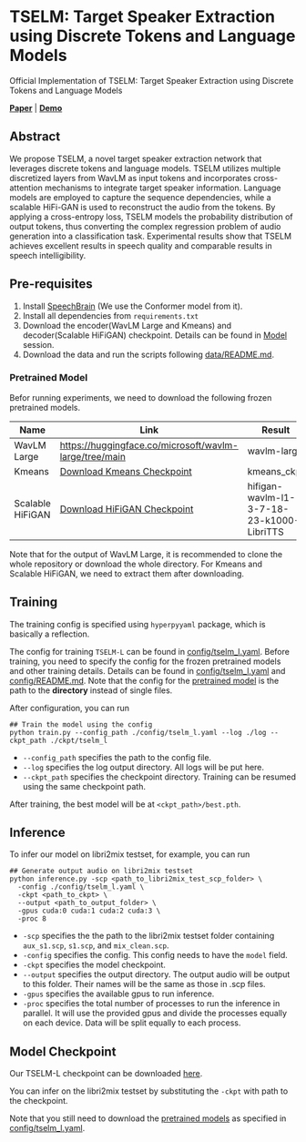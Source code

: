 # TSELM: Target Speaker Extraction using Discrete Tokens and Language Models
Official Implementation of TSELM: Target Speaker Extraction using Discrete Tokens and Language Models

 [**Paper**](https://arxiv.org/abs/2409.07841)
| [**Demo**](https://beilong-tang.github.io/TSELM.demo/)

## Abstract
We propose TSELM, a novel target speaker extraction network that leverages discrete tokens and language models.
TSELM utilizes multiple discretized layers from WavLM as input
tokens and incorporates cross-attention mechanisms to integrate
target speaker information. Language models are employed to
capture the sequence dependencies, while a scalable HiFi-GAN
is used to reconstruct the audio from the tokens. By applying a
cross-entropy loss, TSELM models the probability distribution of
output tokens, thus converting the complex regression problem of
audio generation into a classification task. Experimental results
show that TSELM achieves excellent results in speech quality
and comparable results in speech intelligibility.


## Pre-requisites

1. Install [SpeechBrain](https://github.com/speechbrain/speechbrain/tree/main) (We use the Conformer model from it). 
2. Install all dependencies from `requirements.txt`
3. Download the encoder(WavLM Large and Kmeans) and decoder(Scalable HiFiGAN) checkpoint. Details can be found in [Model](#pretrained-model) session.
4. Download the data and run the scripts following [data/README.md](./data/README.md).

### Pretrained Model
Befor running experiments, we need to download the following frozen pretrained models.

| Name         | Link                                                        | Result                       |
|--------------|-------------------------------------------------------------|----------------------------|
| WavLM Large  | https://huggingface.co/microsoft/wavlm-large/tree/main      | wavlm-large |
| Kmeans       | [Download Kmeans Checkpoint](https://huggingface.co/Beilong/TSELM/resolve/main/kmeans_ckpt/kmeans_wavlm_ckpt.tar.gz?download=true)  | kmeans_ckpt      |
| Scalable HiFiGAN | [Download HiFiGAN Checkpoint](https://huggingface.co/Beilong/TSELM/resolve/main/backend_ckpt/hifigan-wavlm-l1-3-7-18-23-k1000-LibriTTS.tar.gz?download=true) | hifigan-wavlm-l1-3-7-18-23-k1000-LibriTTS |

Note that for the output of WavLM Large, it is recommended to clone the whole repository or download the whole directory. For Kmeans and Scalable HiFiGAN, we need to extract them after downloading. 


## Training

The training config is specified using `hyperpyyaml` package, which is basically a reflection. 

The config for training `TSELM-L` can be found in [config/tselm_l.yaml](./config/tselm_l.yaml). Before training, you need to specify the config for the frozen pretrained models and other training details. Details can be found in [config/tselm_l.yaml](./config/tselm_l.yaml) and [config/README.md](./config/README.md). Note that the config for the [pretrained model](#pretrained-model) is the path to the __directory__ instead of single files.  

After configuration, you can run 
```shell
## Train the model using the config 
python train.py --config_path ./config/tselm_l.yaml --log ./log --ckpt_path ./ckpt/tselm_l 
```
- `--config_path` specifies the path to the config file.
- `--log` specifies the log output directory. All logs will be put here.
- `--ckpt_path` specifies the checkpoint directory. Training can be resumed using the same checkpoint path. 

After training, the best model will be at `<ckpt_path>/best.pth`. 


## Inference
To infer our model on libri2mix testset, for example, you can run

```shell
## Generate output audio on libri2mix testset
python inference.py -scp <path_to_libri2mix_test_scp_folder> \
  -config ./config/tselm_l.yaml \
  -ckpt <path_to_ckpt> \
  --output <path_to_output_folder> \
  -gpus cuda:0 cuda:1 cuda:2 cuda:3 \
  -proc 8
```

- `-scp` specifies the the path to the libri2mix testset folder containing `aux_s1.scp`, `s1.scp`, and `mix_clean.scp`. 
- `-config` specifies the config. This config needs to have the `model` field. 
- `-ckpt` specifies the model checkpoint.
- `--output` specifies the output directory. 
The output audio will be output to this folder. Their names will be the same as those in .scp files. 
- `-gpus` specifies the available gpus to run inference.
- `-proc` specifies the total number of processes to run the inference in parallel. It will 
use the provided gpus and divide the processes equally on each device. Data will be split equally to each process.


## Model Checkpoint

Our TSELM-L checkpoint can be downloaded [here](https://huggingface.co/Beilong/TSELM/resolve/main/model_ckpt/tselm_l.pth?download=true).

You can infer on the libri2mix testset by substituting the `-ckpt` with path to the checkpoint. 

Note that you still need to download the [pretrained models](#pretrained-model) as specified in [config/tselm_l.yaml](./config/tselm_l.yaml).

